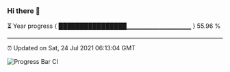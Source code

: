 ### Hi there 👋

⏳ Year progress { ████████████████▁▁▁▁▁▁▁▁▁▁▁▁▁▁ } 55.96 %

---

⏰ Updated on Sat, 24 Jul 2021 06:13:04 GMT

![Progress Bar CI](https://github.com/liununu/liununu/workflows/Progress%20Bar%20CI/badge.svg)

